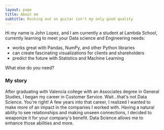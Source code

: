 ```yaml
---
layout: page
title: About me
subtitle: Rocking out on guitar isn't my only good quality
---
```


Hi my name is John Lopez, and I am currently a student at Lambda School, currently learning to meet your Data science and Engineering needs:

- works great with Pandas, NumPy, and other Python libraries
- can create fascinating visualizations for clients and shareholders
- predict the future with Statistics and Machine Learning

What else do you need?

### My story

After graduating with Valencia college with an Associates degree in General Studies, I began my career in Customer Service. Wait...that's not Data Science. You're right! A few years into that career, I realized I wanted to make more of an impact in the companies I worked with. Having a natural ability to see relationships and making unseen connections, I decided to weaponize it for your company's benefit. Data Science allows me to enhance those abilities and more.
